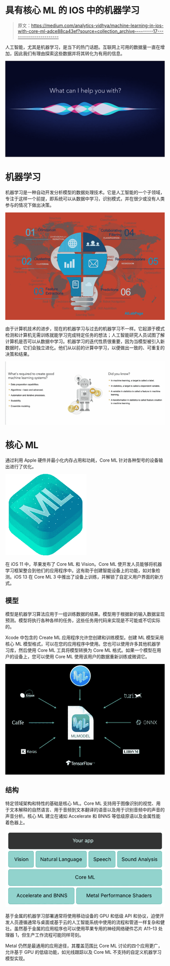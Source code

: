 # 具有核心 ML 的 IOS 中的机器学习

> 原文：<https://medium.com/analytics-vidhya/machine-learning-in-ios-with-core-ml-adce88ca43ef?source=collection_archive---------17----------------------->

人工智能，尤其是机器学习，是当下的热门话题。互联网上可用的数据量一直在增加，因此我们有理由探索这些数据并将其转化为有用的信息。

![](img/b8b007d3449bc6d8075b2c4be33c7a2f.png)

# 机器学习

机器学习是一种自动开发分析模型的数据处理技术。它是人工智能的一个子领域，专注于这样一个前提，即系统可以从数据中学习，识别模式，并在很少或没有人类参与的情况下做出决策。

![](img/df92dc660082379cb93cf8b46f0be88f.png)

由于计算机技术的进步，现在的机器学习与过去的机器学习不一样。它起源于模式检测和计算机无需训练就能学习完成特定任务的想法；人工智能研究人员试图了解计算机是否可以从数据中学习。机器学习的迭代性质很重要，因为当模型被引入新数据时，它们会独立进化。他们从以前的计算中学习，以便做出一致的、可重复的决策和结果。

![](img/d00e60c67a1d1c8c0c98aba0ca08a69b.png)

# 核心 ML

通过利用 Apple 硬件并最小化内存占用和功耗，Core ML 针对各种型号的设备输出进行了优化。

![](img/aa177faf7cd015ddd5e7b0cf22c2611c.png)

在 iOS 11 中，苹果发布了 Core ML 和 Vision。Core ML 使开发人员能够将机器学习框架整合到他们的应用程序中。这有助于创建智能设备上的功能，如对象检测。iOS 13 在 Core ML 3 中推出了设备上训练，并解锁了自定义用户界面的新方式。

## 模型

模型是机器学习算法应用于一组训练数据的结果。模型用于根据新的输入数据呈现预测。模型将执行各种各样的任务，这些任务用代码来实现是不可能或不切实际的。

Xcode 中包含的 Create ML 应用程序允许您创建和训练模型。创建 ML 模型采用核心 ML 模型格式，可以在您的应用程序中使用。您也可以使用许多其他机器学习库，然后使用 Core ML 工具将模型转换为 Core ML 格式。如果一个模型在用户的设备上，您可以使用 Core ML 使用该用户的数据重新训练或微调它。

![](img/46818a7f0a81f99c2755c0e4b0ae904b.png)

## 结构

特定领域架构和特性的基础是核心 ML。Core ML 支持用于图像识别的视觉、用于文本解释的自然语言、用于音频到文本翻译的语音以及用于识别音频中的声音的声音分析。核心 ML 建立在诸如 Accelerate 和 BNNS 等低级原语以及金属性能着色器上。

![](img/9e242521361caff130851a36b0ff593d.png)

基于金属的机器学习部署通常将使用移动设备的 GPU 和低级 API 和协议，迫使开发人员遵循通常与桌面或基于云的人工智能系统中使用的流程和管道一样复杂和健壮。虽然基于金属的应用程序也可以使用苹果专用的神经网络硬件芯片 A11–13 处理器 1，但生产工作流程可能同样苛刻。

Metal 仍然是最通用的应用途径，其覆盖范围比 Core ML 讨论的四个应用更广，允许基于 GPU 的低级功能，如光线跟踪以及 Core ML 不支持的自定义机器学习模型实现。
